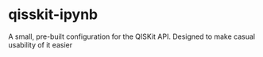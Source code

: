 # qisskit-ipynb
A small, pre-built configuration for the QISKit API. Designed to make casual usability of it easier
